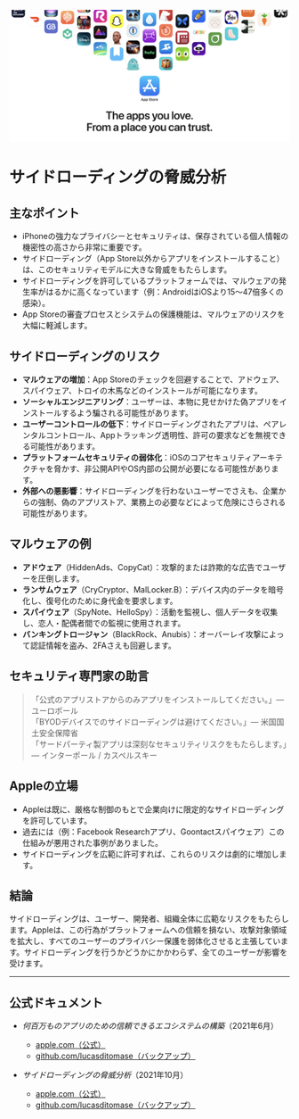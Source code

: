 ![Banner](../assets/banner.png)  

# サイドローディングの脅威分析  

## 主なポイント  

- iPhoneの強力なプライバシーとセキュリティは、保存されている個人情報の機密性の高さから非常に重要です。  
- サイドローディング（App Store以外からアプリをインストールすること）は、このセキュリティモデルに大きな脅威をもたらします。  
- サイドローディングを許可しているプラットフォームでは、マルウェアの発生率がはるかに高くなっています（例：AndroidはiOSより15〜47倍多くの感染）。  
- App Storeの審査プロセスとシステムの保護機能は、マルウェアのリスクを大幅に軽減します。  

## サイドローディングのリスク  

- **マルウェアの増加**：App Storeのチェックを回避することで、アドウェア、スパイウェア、トロイの木馬などのインストールが可能になります。  
- **ソーシャルエンジニアリング**：ユーザーは、本物に見せかけた偽アプリをインストールするよう騙される可能性があります。  
- **ユーザーコントロールの低下**：サイドローディングされたアプリは、ペアレンタルコントロール、Appトラッキング透明性、許可の要求などを無視できる可能性があります。  
- **プラットフォームセキュリティの弱体化**：iOSのコアセキュリティアーキテクチャを脅かす、非公開APIやOS内部の公開が必要になる可能性があります。  
- **外部への悪影響**：サイドローディングを行わないユーザーでさえも、企業からの強制、偽のアプリストア、業務上の必要などによって危険にさらされる可能性があります。  

## マルウェアの例  

- **アドウェア**（HiddenAds、CopyCat）：攻撃的または詐欺的な広告でユーザーを圧倒します。  
- **ランサムウェア**（CryCryptor、MalLocker.B）：デバイス内のデータを暗号化し、復号化のために身代金を要求します。  
- **スパイウェア**（SpyNote、HelloSpy）：活動を監視し、個人データを収集し、恋人・配偶者間での監視に使用されます。  
- **バンキングトロージャン**（BlackRock、Anubis）：オーバーレイ攻撃によって認証情報を盗み、2FAさえも回避します。  

## セキュリティ専門家の助言  

> 「公式のアプリストアからのみアプリをインストールしてください。」— ユーロポール  
> 「BYODデバイスでのサイドローディングは避けてください。」— 米国国土安全保障省  
> 「サードパーティ製アプリは深刻なセキュリティリスクをもたらします。」— インターポール / カスペルスキー  

## Appleの立場  

- Appleは既に、厳格な制御のもとで企業向けに限定的なサイドローディングを許可しています。  
- 過去には（例：Facebook Researchアプリ、Goontactスパイウェア）この仕組みが悪用された事例がありました。  
- サイドローディングを広範に許可すれば、これらのリスクは劇的に増加します。  

## 結論  

サイドローディングは、ユーザー、開発者、組織全体に広範なリスクをもたらします。Appleは、この行為がプラットフォームへの信頼を損ない、攻撃対象領域を拡大し、すべてのユーザーのプライバシー保護を弱体化させると主張しています。サイドローディングを行うかどうかにかかわらず、全てのユーザーが影響を受けます。  

---  

## 公式ドキュメント  

- *何百万ものアプリのための信頼できるエコシステムの構築*（2021年6月）  
  -  [apple.com（公式）](https://www.apple.com/privacy/docs/Building_a_Trusted_Ecosystem_for_Millions_of_Apps.pdf)  
  -  [github.com/lucasditomase（バックアップ）](https://github.com/lucasditomase/app-restrictions/blob/main/summary.pdf)  

- *サイドローディングの脅威分析*（2021年10月）  
  -  [apple.com（公式）](https://www.apple.com/privacy/docs/Building_a_Trusted_Ecosystem_for_Millions_of_Apps_A_Threat_Analysis_of_Sideloading.pdf)  
  -  [github.com/lucasditomase（バックアップ）](https://github.com/lucasditomase/app-restrictions/blob/main/threat-analysis.pdf)  
